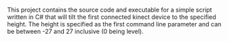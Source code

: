This project contains the source code and executable for a simple script written in C# that will tilt the first connected kinect device to the specified height.
The height is specified as the first command line parameter and can be between -27 and 27 inclusive (0 being level).